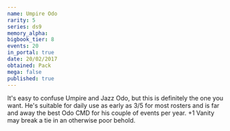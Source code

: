 ```yaml
---
name: Umpire Odo
rarity: 5
series: ds9
memory_alpha:
bigbook_tier: 8
events: 20
in_portal: true
date: 20/02/2017
obtained: Pack
mega: false
published: true
---
```


It's easy to confuse Umpire and Jazz Odo, but this is definitely the one you want. He's suitable for daily use as early as 3/5 for most rosters and is far and away the best Odo CMD for his couple of events per year. +1 Vanity may break a tie in an otherwise poor behold.
